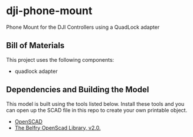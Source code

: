 # dji-phone-mount
Phone Mount for the DJI Controllers using a QuadLock adapter

## Bill of Materials

This project uses the following components:

- quadlock adapter


## Dependencies and Building the Model

This model is built using the tools listed below. Install these tools and you can open up the SCAD file
in this repo to create your own printable object.

- [OpenSCAD](https://openscad.org)
- [The Belfry OpenScad Library, v2.0.](https://github.com/BelfrySCAD/BOSL2)